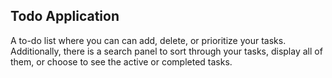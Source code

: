 Todo Application
-----------------

A to-do list where you can can add, delete, or prioritize your tasks. Additionally, there is a search panel to sort through your tasks, display all of them, or choose to see the active or completed tasks.